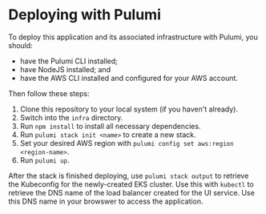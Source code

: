 # Deploying with Pulumi

To deploy this application and its associated infrastructure with Pulumi, you should:

* have the Pulumi CLI installed; 
* have NodeJS installed; and
* have the AWS CLI installed and configured for your AWS account.

Then follow these steps:

1. Clone this repository to your local system (if you haven't already).
2. Switch into the `infra` directory.
3. Run `npm install` to install all necessary dependencies.
4. Run `pulumi stack init <name>` to create a new stack.
5. Set your desired AWS region with `pulumi config set aws:region <region-name>`.
6. Run `pulumi up`.

After the stack is finished deploying, use `pulumi stack output` to retrieve the Kubeconfig for the newly-created EKS cluster. Use this with `kubectl` to retrieve the DNS name of the load balancer created for the UI service. Use this DNS name in your browswer to access the application.
